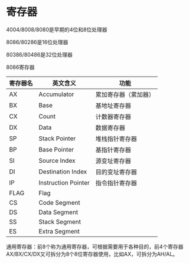 # 寄存器

4004/8008/8080是早期的4位和8位处理器

8086/80286是16位处理器

80386/80486是32位处理器

8086寄存器

| 寄存器名 | 英文含义            | 功能                 |
| -------- | ------------------- | -------------------- |
| AX       | Accumulator         | 累加寄存器（累加器） |
| BX       | Base                | 基地址寄存器         |
| CX       | Count               | 计数器寄存器         |
| DX       | Data                | 数据寄存器           |
| SP       | Stack Pointer       | 堆栈指针寄存器       |
| BP       | Base Pointer        | 基指针寄存器         |
| SI       | Source Index        | 源变址寄存器         |
| DI       | Destination Index   | 目的变址寄存器       |
| IP       | Instruction Pointer | 指令指针寄存器       |
| FLAG     | Flag                |                      |
| CS       | Code Segment        |                      |
| DS       | Data Segment        |                      |
| SS       | Stack Segment       |                      |
| ES       | Extra Segment       |                      |

通用寄存器：前8个称为通用寄存器，可根据需要用于各种目的，前4个寄存器AX/BX/CX/DX又可拆分为8个8位寄存器使用，比如AX，可拆分为AH/AL。